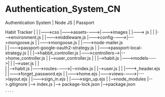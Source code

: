 # Authentication_System_CN
Authentication System | Node JS | Passport

Habit Tracker
    |
    |               |--->css
    |--->assets---->|--->images
    |               |---> js
    |
    |               |--->environment.js
    |               |--->middleware.js
    |--->config---->|--->mongoose.js
    |               |--->mongoose.js
    |               |--->node-mailer.js   
    |               |--->passport-google-oauth2-strategy.js
    |               |--->passport-local-strategy.js
    |
    |                  |-->habbit_controller.js
    |--->controllers-->|-->home_controller.js
    |                  |-->user_controller.js
    |
    |               |-->habit.js
    |--->models---->|
    |               |-->user.js
    |
    |              
    |               |-->habit.js
    |--->routes---->|-->index.js
    |               |-->user.js
    |
    |              |--->_header.ejs
    |              |--->forget_password.ejs
    |              |--->home.ejs
    |--->views---->|--->layout.ejs
    |              |--->sign_in.ejs
    |              |--->sign_up.ejs
    |
    |-->node_modules
    |-->.gitignore
    |--> index.js
    |--> package-lock.json
    |-->package.json
    
    ````
    
